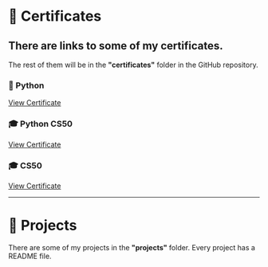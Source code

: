 # 📜 Certificates  
## There are links to some of my certificates.  
The rest of them will be in the **"certificates"** folder in the GitHub repository.  

### 🐍 Python  
[View Certificate](https://www.testdome.com/certificates/dfa5f74a6d3e442b9355aaec4c71473d)  

### 🎓 Python CS50  
[View Certificate](https://certificates.cs50.io/d8072fb6-7caf-48b6-93f2-ca51d1f70ea7.png?size=letter)  

### 🎓 CS50  
[View Certificate](https://certificates.cs50.io/dff04e41-11cd-49ac-9ee7-0984679b84b2.pdf?size=letter)  

---

# 🚀 Projects  
There are some of my projects in the **"projects"** folder. Every project has a README file.  
